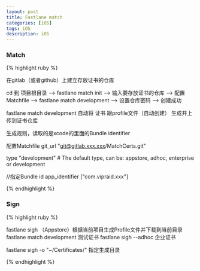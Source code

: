 ```yaml
---
layout: post
title: Fastlane match
categories: [iOS]
tags: iOS
description: iOS
---
```


<h3>Match</h3>

{% highlight ruby %}

在gitlab（或者github）上建立存放证书的仓库

cd 到 项目根目录 --> fastlane match init --> 输入要存放证书的仓库 --> 配置Matchfile --> fastlane match development --> 设置仓库密码 --> 创建成功 

fastlane match development 自动将 证书 跟profile文件（自动创建） 生成并上传到证书仓库 

生成规则，读取的是xcode的里面的Bundle identifier


配置Matchfile
git_url "git@gitlab.xxx.xxx/MatchCerts.git"

type "development" # The default type, can be: appstore, adhoc, enterprise or development

//指定Bundle id
app_identifier ["com.vipraid.xxx"]



{% endhighlight %}

<h3>Sign</h3>

{% highlight ruby %}

fastlane sigh                （Appstore）根据当前项目生成Profile文件并下载到当前目录
fastlane match development     测试证书
fastlane sigh --adhoc         企业证书

fastlane sigh -o "~/Certificates/"   指定生成目录

{% endhighlight %}




